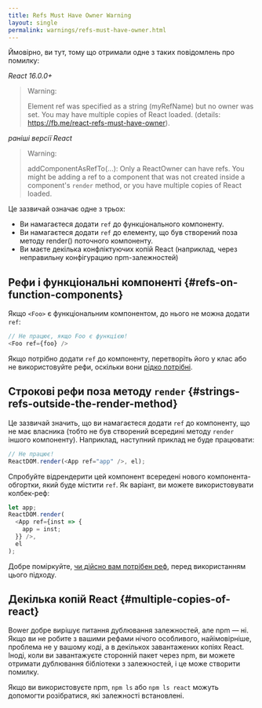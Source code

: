 ```yaml
---
title: Refs Must Have Owner Warning
layout: single
permalink: warnings/refs-must-have-owner.html
---
```


Ймовірно, ви тут, тому що отримали одне з таких повідомлень про помилку:

*React 16.0.0+*
> Warning:
>
> Element ref was specified as a string (myRefName) but no owner was set. You may have multiple copies of React loaded. (details: https://fb.me/react-refs-must-have-owner).

*раніші версії React*
> Warning:
>
> addComponentAsRefTo(...): Only a ReactOwner can have refs. You might be adding a ref to a component that was not created inside a component's `render` method, or you have multiple copies of React loaded.

Це зазвичай означає одне з трьох:

- Ви намагаєтеся додати `ref` до функціонального компоненту.
- Ви намагаєтеся додати `ref` до елементу, що був створений поза методу render() поточного компоненту.
- Ви маєте декілька конфліктуючих копій React (наприклад, через неправильну конфігурацию npm-залежностей)

## Рефи і функціональні компоненті {#refs-on-function-components}

Якщо `<Foo>` є функціональним компонентом, до нього не можна додати `ref`:

```js
// Не працює, якщо Foo є функцією!
<Foo ref={foo} />
```

Якщо потрібно додати `ref` до компоненту, перетворіть його у клас або не використовуйте рефи, оскільки вони [рідко потрібні](/docs/refs-and-the-dom.html#when-to-use-refs).

## Строкові рефи поза методу `render` {#strings-refs-outside-the-render-method}

Це зазвичай значить, що ви намагаєтеся додати `ref` до компоненту, що не має власника (тобто не був створений всередині методу `render` іншого компоненту). Наприклад, наступний приклад не буде працювати:

```js
// Не працює!
ReactDOM.render(<App ref="app" />, el);
```

Спробуйте відрендерити цей компонент всередені нового компонента-обгортки, який буде містити `ref`. Як варіант, ви можете використовувати колбек-реф:

```js
let app;
ReactDOM.render(
  <App ref={inst => {
    app = inst;
  }} />,
  el
);
```

Добре поміркуйте, [чи дійсно вам потрібен реф](/docs/refs-and-the-dom.html#when-to-use-refs), перед використанням цього підходу.

## Декілька копій React {#multiple-copies-of-react}

Bower добре вирішує питання дублювання залежностей, але npm — ні. Якщо ви не робите з вашими рефами нічого особливого, найімовірніше, проблема не у вашому коді, а в декількох завантажених копіях React. Іноді, коли ви завантажуєте сторонній пакет через npm, ви можете отримати дублювання бібліотеки з залежностей, і це може створити помилку.

Якщо ви використовуєте npm, `npm ls` або `npm ls react` можуть допомогти розібратися, які залежності встановлені.
